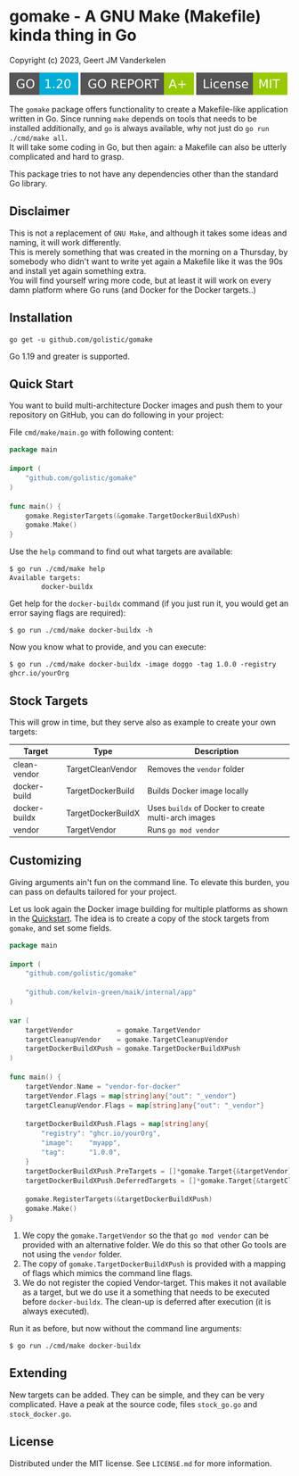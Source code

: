 gomake - A GNU Make (Makefile) kinda thing in Go
================================================

Copyright (c) 2023, Geert JM Vanderkelen

<div>
  <img alt="Go: 1.19" src="_badges/go-version.svg">
  <a href="https://goreportcard.com/report/github.com/golistic/gomake"><img alt="Go Report: A+" src="_badges/go-report.svg"></a>
  <img alt="license: MIT" src="_badges/license.svg">
</div>

The `gomake` package offers functionality to create a Makefile-like application
written in Go. Since running `make` depends on tools that needs to be installed
additionally, and `go` is always available, why  not just
do `go run ./cmd/make all`.  
It will take some coding in Go, but then again: a Makefile can also be utterly
complicated and hard to grasp.

This package tries to not have any dependencies other than the
standard Go library.


Disclaimer
----------

This is not a replacement of `GNU Make`, and although it takes some ideas
and naming, it will work differently.  
This is merely something that was created in the morning on a Thursday, by
somebody who didn't want to write yet again a Makefile like it was the 90s and
install yet again something extra.  
You will find yourself wring more code, but at least it will work on every damn
platform where Go runs (and Docker for the Docker targets..)


Installation
------------

```
go get -u github.com/golistic/gomake
```

Go 1.19 and greater is supported.


Quick Start
-----------

You want to build multi-architecture Docker images and push them to your
repository on GitHub, you can do following in your project:

File `cmd/make/main.go` with following content:

```go
package main

import (
	"github.com/golistic/gomake"
)

func main() {
	gomake.RegisterTargets(&gomake.TargetDockerBuildXPush)
	gomake.Make()
}
```

Use the `help` command to find out what targets are available:

```
$ go run ./cmd/make help
Available targets:
        docker-buildx
```

Get help for the `docker-buildx` command (if you just run it, you would get an
error saying flags are required):

```
$ go run ./cmd/make docker-buildx -h
```

Now you know what to provide, and you can execute:

```
$ go run ./cmd/make docker-buildx -image doggo -tag 1.0.0 -registry ghcr.io/yourOrg
```

Stock Targets
-------------

This will grow in time, but they serve also as example to create your own
targets:

| Target        | Type               | Description                                         |
|---------------|--------------------|-----------------------------------------------------|
| clean-vendor  | TargetCleanVendor  | Removes the `vendor` folder                         |
| docker-build  | TargetDockerBuild  | Builds Docker image locally                         |
| docker-buildx | TargetDockerBuildX | Uses `buildx` of Docker to create multi-arch images |
| vendor        | TargetVendor       | Runs `go mod vendor`                                |


Customizing
-----------

Giving arguments ain't fun on the command line. To elevate this burden, you
can pass on defaults tailored for your project.

Let us look again the Docker image building for multiple platforms as shown
in the [Quickstart](#Quick-Start). The idea is to create a copy of the stock
targets from `gomake`, and set some fields.

```go
package main

import (
	"github.com/golistic/gomake"

	"github.com/kelvin-green/maik/internal/app"
)

var (
	targetVendor           = gomake.TargetVendor
	targetCleanupVendor    = gomake.TargetCleanupVendor
	targetDockerBuildXPush = gomake.TargetDockerBuildXPush
)

func main() {
	targetVendor.Name = "vendor-for-docker"
	targetVendor.Flags = map[string]any{"out": "_vendor"}
	targetCleanupVendor.Flags = map[string]any{"out": "_vendor"}

	targetDockerBuildXPush.Flags = map[string]any{
		"registry": "ghcr.io/yourOrg",
		"image":    "myapp",
		"tag":      "1.0.0",
	}
	targetDockerBuildXPush.PreTargets = []*gomake.Target{&targetVendor}
	targetDockerBuildXPush.DeferredTargets = []*gomake.Target{&targetCleanupVendor}

	gomake.RegisterTargets(&targetDockerBuildXPush)
	gomake.Make()
}
```

1. We copy the `gomake.TargetVendor` so the that `go mod vendor` can be provided
   with an alternative folder. We do this so that other Go tools are not using
   the `vendor` folder.
2. The copy of `gomake.TargetDockerBuildXPush` is provided with a mapping
   of flags which mimics the command line flags.
3. We do not register the copied Vendor-target. This makes it not available
   as a target, but we do use it a something that needs to be executed before
   `docker-buildx`. The clean-up is deferred after execution (it is always
   executed).

Run it as before, but now without the command line arguments:

```
$ go run ./cmd/make docker-buildx
```

Extending
---------

New targets can be added. They can be simple, and they can be very complicated.
Have a peak at the source code, files `stock_go.go` and `stock_docker.go`.


License
-------

Distributed under the MIT license. See `LICENSE.md` for more information.

